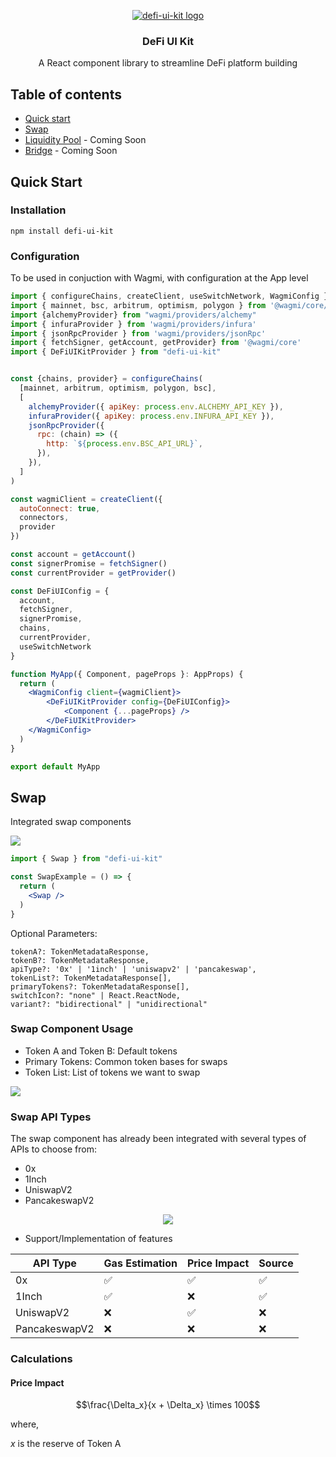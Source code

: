<p align="center">
  <a href="">
    <img src="https://defi-reserach.s3.eu-west-2.amazonaws.com/defi-ui-kit-logo.png" alt="defi-ui-kit logo" />
  </a>
</p>

<h3 align="center">DeFi UI Kit</h3>

<p align="center">
  A React component library to streamline DeFi platform building
  <br />
</p>

## Table of contents

- [Quick start](#quick-start)
- [Swap](#swap)
- [Liquidity Pool](#liquidity-pool) - Coming Soon
- [Bridge](#bridge) - Coming Soon

## Quick Start

### Installation

```
npm install defi-ui-kit
```

### Configuration

To be used in conjuction with Wagmi, with configuration at the App level

```jsx
import { configureChains, createClient, useSwitchNetwork, WagmiConfig } from "wagmi"
import { mainnet, bsc, arbitrum, optimism, polygon } from '@wagmi/core/chains'
import {alchemyProvider} from "wagmi/providers/alchemy"
import { infuraProvider } from 'wagmi/providers/infura'
import { jsonRpcProvider } from 'wagmi/providers/jsonRpc'
import { fetchSigner, getAccount, getProvider} from '@wagmi/core'
import { DeFiUIKitProvider } from "defi-ui-kit"


const {chains, provider} = configureChains(
  [mainnet, arbitrum, optimism, polygon, bsc], 
  [
    alchemyProvider({ apiKey: process.env.ALCHEMY_API_KEY }),
    infuraProvider({ apiKey: process.env.INFURA_API_KEY }),
    jsonRpcProvider({
      rpc: (chain) => ({
        http: `${process.env.BSC_API_URL}`,
      }),
    }),
  ]
)

const wagmiClient = createClient({
  autoConnect: true,
  connectors, 
  provider
})

const account = getAccount()
const signerPromise = fetchSigner()
const currentProvider = getProvider()

const DeFiUIConfig = {
  account,
  fetchSigner,
  signerPromise,
  chains,
  currentProvider,
  useSwitchNetwork
}

function MyApp({ Component, pageProps }: AppProps) {
  return (
    <WagmiConfig client={wagmiClient}>
        <DeFiUIKitProvider config={DeFiUIConfig}>
            <Component {...pageProps} />
        </DeFiUIKitProvider>
    </WagmiConfig>
  )
}

export default MyApp
```

## Swap

Integrated swap components

<img src="https://defi-reserach.s3.eu-west-2.amazonaws.com/swap-showcase.png" />

```jsx
import { Swap } from "defi-ui-kit"

const SwapExample = () => {
  return (
    <Swap />
  )
}
```

Optional Parameters:

```
tokenA?: TokenMetadataResponse,
tokenB?: TokenMetadataResponse,
apiType?: '0x' | '1inch' | 'uniswapv2' | 'pancakeswap',
tokenList?: TokenMetadataResponse[],
primaryTokens?: TokenMetadataResponse[],
switchIcon?: "none" | React.ReactNode, 
variant?: "bidirectional" | "unidirectional"
```

### Swap Component Usage

- Token A and Token B: Default tokens 
- Primary Tokens: Common token bases for swaps
- Token List: List of tokens we want to swap 

<img src="https://defi-reserach.s3.eu-west-2.amazonaws.com/swap-usage.png"/>

### Swap API Types

The swap component has already been integrated with several types of APIs to choose from:

- 0x 
- 1Inch
- UniswapV2
- PancakeswapV2

<p align="center">
<img src="https://defi-reserach.s3.eu-west-2.amazonaws.com/Swap-api-types.png"/>
</p>

- Support/Implementation of features 

| API Type | Gas Estimation | Price Impact | Source |
| -- | -- | -- | -- |
| 0x | ✅ | ✅ | ✅ |
| 1Inch | ✅ | ❌ | ✅ |
| UniswapV2 | ❌ | ✅ | ❌ |
| PancakeswapV2 | ❌ | ❌ | ❌ |

### Calculations

#### Price Impact

$$\frac{\Delta_x}{x + \Delta_x} \times 100$$

where, 

$x$ is the reserve of Token A
